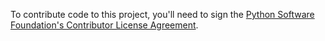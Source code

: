 To contribute code to this project, you'll need to sign the [Python Software Foundation's Contributor License Agreement](https://www.python.org/psf/contrib/contrib-form/).
